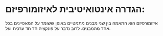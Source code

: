 # הגדרה אינטואיטיבית לאיזומורפיזם:
איזומורפיזם הוא התאמה בין שני מבנים מתמטיים באופן ששומר על המאפיינים בכל אחד מהמבנים.
לרוב נדבר על פונקציה חד חד ערכית ועל.


